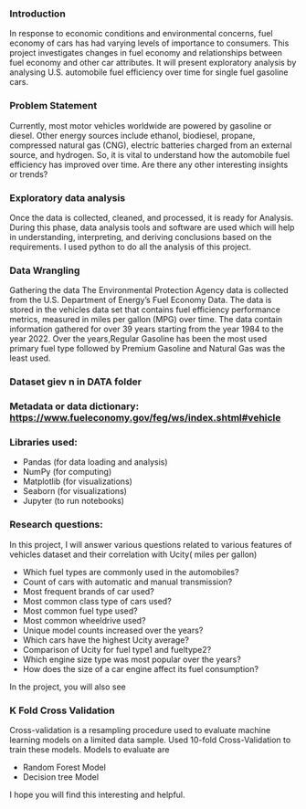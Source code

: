 ### Introduction
In response to economic conditions and environmental concerns, fuel economy of cars has had varying levels of importance to consumers. This project investigates changes in fuel economy and relationships between fuel economy and other car attributes. It will present exploratory analysis by analysing U.S. automobile fuel efficiency over time for single fuel gasoline cars.
### Problem Statement
Currently, most motor vehicles worldwide are powered by gasoline or diesel. Other energy sources include ethanol, biodiesel, propane, compressed natural gas (CNG), electric batteries charged from an external source, and hydrogen. So, it is vital to understand how the automobile fuel efficiency has improved over time. Are there any other interesting insights or trends?
### Exploratory data analysis
Once the data is collected, cleaned, and processed, it is ready for Analysis. During this phase, data analysis tools and software are used which will help in understanding, interpreting, and deriving conclusions based on the requirements. I used python to do all the analysis of this project.
### Data Wrangling
Gathering the data
The Environmental Protection Agency data is collected from the U.S. Department of Energy’s Fuel Economy Data. The data is stored in the vehicles data set that contains fuel efficiency performance metrics, measured in miles per gallon (MPG) over time. The data contain information gathered for over 39 years starting from the year 1984 to the year 2022. Over the years,Regular Gasoline has been the most used primary fuel type followed by Premium Gasoline and Natural Gas was the least used.
### Dataset giev n in DATA folder
### Metadata or data dictionary: https://www.fueleconomy.gov/feg/ws/index.shtml#vehicle

### Libraries used:
- Pandas (for data loading and analysis)
- NumPy (for computing)
- Matplotlib (for visualizations)
- Seaborn (for visualizations)
- Jupyter (to run notebooks)

### Research questions:
In this project, I will answer various questions related to various features of vehicles dataset and their correlation with Ucity( miles per gallon)
- Which fuel types are commonly used in the automobiles?
- Count of cars with automatic and manual transmission?
- Most frequent brands of car used?
- Most common class type of cars used?
- Most common fuel type used?
- Most common wheeldrive used?
- Unique model counts increased over the years?
- Which cars have the highest Ucity average?
- Comparison of Ucity for fuel type1 and fueltype2?
- Which engine size type was most popular over the years?
- How does the size of a car engine affect its fuel consumption?


In the project, you will also see 
### K Fold Cross Validation
Cross-validation is a resampling procedure used to evaluate machine learning models on a limited data sample. Used 10-fold Cross-Validation to train these models.
Models to evaluate are 
- Random Forest Model 
- Decision tree Model
















I hope you will find this interesting and helpful.
